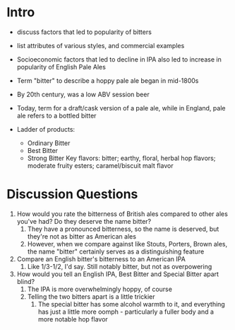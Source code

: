 # Intro

* discuss factors that led to popularity of bitters
* list attributes of various styles, and commercial examples

* Socioeconomic factors that led to decline in IPA also led to increase in popularity of English Pale Ales
* Term "bitter" to describe a hoppy pale ale began in mid-1800s
* By 20th century, was a low ABV session beer
* Today, term for a draft/cask version of a pale ale, while in England, pale ale refers to a bottled bitter
* Ladder of products:
	* Ordinary Bitter
	* Best Bitter
	* Strong Bitter
Key flavors: bitter; earthy, floral, herbal hop flavors; moderate fruity esters; caramel/biscuit malt flavor


# Discussion Questions
1. How would you rate the bitterness of British ales compared to other ales you've had? Do they deserve the name bitter?
	1. They have a pronounced bitterness, so the name is deserved, but they're not as bitter as American ales
	2. However, when we compare against like Stouts, Porters, Brown ales, the name "bitter" certainly serves as a distinguishing feature
2. Compare an English bitter's bitterness to an American IPA
	1. Like 1/3-1/2, I'd say. Still notably bitter, but not as overpowering
3. How would you tell an English IPA, Best Bitter and Special Bitter apart blind?
	1. The IPA is more overwhelmingly hoppy, of course
	2. Telling the two bitters apart is a little trickier
		1. The special bitter has some alcohol warmth to it, and everything has just a little more oomph - particularly a fuller body and a more notable hop flavor